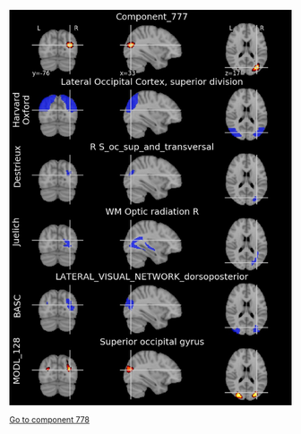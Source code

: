 


![777](preliminary/777.jpg "Component 777")

[Go to component 778](https://parietal-inria.github.io/MODL_atlas/1024/778 "Component 778")